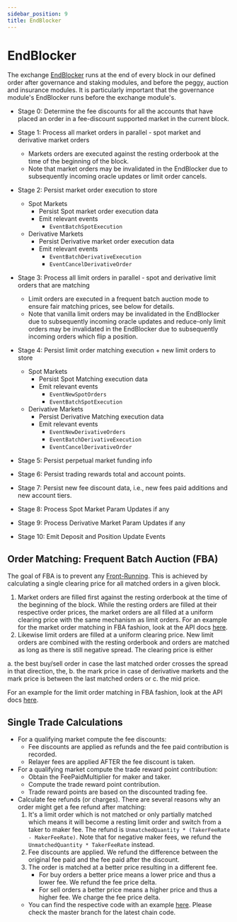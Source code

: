 ```yaml
---
sidebar_position: 9
title: EndBlocker
---
```


# EndBlocker

The exchange [EndBlocker](https://docs.cosmos.network/master/building-modules/beginblock-endblock.html) runs at the end of every block in our defined order after governance and staking modules, and before the peggy, auction and insurance modules. It is particularly important that the governance module's EndBlocker runs before the exchange module's.

- Stage 0: Determine the fee discounts for all the accounts that have placed an order in a fee-discount supported market in the current block.
- Stage 1: Process all market orders in parallel - spot market and derivative market orders
  - Markets orders are executed against the resting orderbook at the time of the beginning of the block.
  - Note that market orders may be invalidated in the EndBlocker due to subsequently incoming oracle updates or limit order cancels.
- Stage 2: Persist market order execution to store

  - Spot Markets
    - Persist Spot market order execution data
    - Emit relevant events
      - `EventBatchSpotExecution`
  - Derivative Markets
    - Persist Derivative market order execution data
    - Emit relevant events
      - `EventBatchDerivativeExecution`
      - `EventCancelDerivativeOrder`

- Stage 3: Process all limit orders in parallel - spot and derivative limit orders that are matching
  - Limit orders are executed in a frequent batch auction mode to ensure fair matching prices, see below for details.
  - Note that vanilla limit orders may be invalidated in the EndBlocker due to subsequently incoming oracle updates and reduce-only limit orders may be invalidated in the EndBlocker due to subsequently incoming orders which flip a position.
- Stage 4: Persist limit order matching execution + new limit orders to store

  - Spot Markets
    - Persist Spot Matching execution data
    - Emit relevant events
      - `EventNewSpotOrders`
      - `EventBatchSpotExecution`
  - Derivative Markets
    - Persist Derivative Matching execution data
    - Emit relevant events
      - `EventNewDerivativeOrders`
      - `EventBatchDerivativeExecution`
      - `EventCancelDerivativeOrder`

- Stage 5: Persist perpetual market funding info
- Stage 6: Persist trading rewards total and account points.
- Stage 7: Persist new fee discount data, i.e., new fees paid additions and new account tiers.
- Stage 8: Process Spot Market Param Updates if any
- Stage 9: Process Derivative Market Param Updates if any
- Stage 10: Emit Deposit and Position Update Events

## Order Matching: Frequent Batch Auction (FBA)

The goal of FBA is to prevent any [Front-Running](https://www.investopedia.com/terms/f/frontrunning.asp). This is achieved by calculating a single clearing price for all matched orders in a given block.

1. Market orders are filled first against the resting orderbook at the time of the beginning of the block. While the resting orders are filled at their respective order prices, the market orders are all filled at a uniform clearing price with the same mechanism as limit orders. For an example for the market order matching in FBA fashion, look at the API docs [here](https://api.helios.exchange/#examples-market-order-matching).
2. Likewise limit orders are filled at a uniform clearing price. New limit orders are combined with the resting orderbook and orders are matched as long as there is still negative spread. The clearing price is either

a. the best buy/sell order in case the last matched order crosses the spread in that direction, the,
b. the mark price in case of derivative markets and the mark price is between the last matched orders or
c. the mid price.

For an example for the limit order matching in FBA fashion, look at the API docs [here](https://api.helios.exchange/#examples-limit-order-matching).

## Single Trade Calculations

- For a qualifying market compute the fee discounts:
  - Fee discounts are applied as refunds and the fee paid contribution is recorded.
  - Relayer fees are applied AFTER the fee discount is taken.
- For a qualifying market compute the trade reward point contribution:
  - Obtain the FeePaidMultiplier for maker and taker.
  - Compute the trade reward point contribution.
  - Trade reward points are based on the discounted trading fee.
- Calculate fee refunds (or charges). There are several reasons why an order might get a fee refund after matching:
  1. It's a limit order which is not matched or only partially matched which means it will become a resting limit order and switch from a taker to maker fee. The refund is `UnmatchedQuantity * (TakerFeeRate - MakerFeeRate)`. Note that for negative maker fees, we refund the `UnmatchedQuantity * TakerFeeRate` instead.
  2. Fee discounts are applied. We refund the difference between the original fee paid and the fee paid after the discount.
  3. The order is matched at a better price resulting in a different fee.
     - For buy orders a better price means a lower price and thus a lower fee. We refund the fee price delta.
     - For sell orders a better price means a higher price and thus a higher fee. We charge the fee price delta.
  - You can find the respective code with an example [here](https://github.com/InjectiveLabs/injective-core/blob/80dbc4e9558847ff0354be5d19a4d8b0bba7da96/helios-chain/modules/exchange/keeper/derivative_orders_processor.go#L502). Please check the master branch for the latest chain code.
